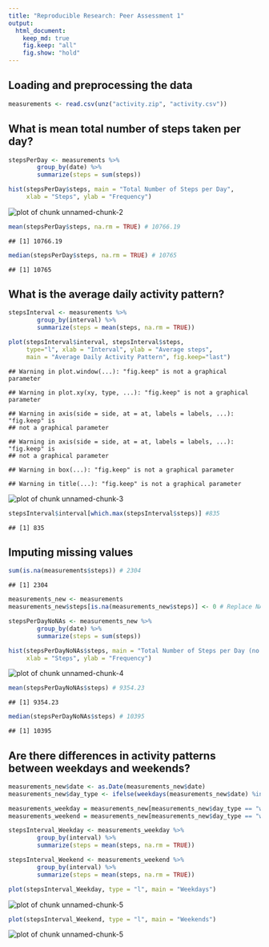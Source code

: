 ```yaml
---
title: "Reproducible Research: Peer Assessment 1"
output: 
  html_document:
    keep_md: true
    fig.keep: "all"
    fig.show: "hold"
---
```



## Loading and preprocessing the data

```r
measurements <- read.csv(unz("activity.zip", "activity.csv"))
```
## What is mean total number of steps taken per day?

```r
stepsPerDay <- measurements %>%
        group_by(date) %>%
        summarize(steps = sum(steps))

hist(stepsPerDay$steps, main = "Total Number of Steps per Day",
     xlab = "Steps", ylab = "Frequency")
```

![plot of chunk unnamed-chunk-2](figure/unnamed-chunk-2-1.png)

```r
mean(stepsPerDay$steps, na.rm = TRUE) # 10766.19
```

```
## [1] 10766.19
```

```r
median(stepsPerDay$steps, na.rm = TRUE) # 10765
```

```
## [1] 10765
```


## What is the average daily activity pattern?

```r
stepsInterval <- measurements %>%
        group_by(interval) %>%
        summarize(steps = mean(steps, na.rm = TRUE))

plot(stepsInterval$interval, stepsInterval$steps, 
     type="l", xlab = "Interval", ylab = "Average steps", 
     main = "Average Daily Activity Pattern", fig.keep="last")
```

```
## Warning in plot.window(...): "fig.keep" is not a graphical parameter
```

```
## Warning in plot.xy(xy, type, ...): "fig.keep" is not a graphical parameter
```

```
## Warning in axis(side = side, at = at, labels = labels, ...): "fig.keep" is
## not a graphical parameter

## Warning in axis(side = side, at = at, labels = labels, ...): "fig.keep" is
## not a graphical parameter
```

```
## Warning in box(...): "fig.keep" is not a graphical parameter
```

```
## Warning in title(...): "fig.keep" is not a graphical parameter
```

![plot of chunk unnamed-chunk-3](figure/unnamed-chunk-3-1.png)

```r
stepsInterval$interval[which.max(stepsInterval$steps)] #835
```

```
## [1] 835
```


## Imputing missing values

```r
sum(is.na(measurements$steps)) # 2304
```

```
## [1] 2304
```

```r
measurements_new <- measurements
measurements_new$steps[is.na(measurements_new$steps)] <- 0 # Replace NA values with 0

stepsPerDayNoNAs <- measurements_new %>%
        group_by(date) %>%
        summarize(steps = sum(steps))

hist(stepsPerDayNoNAs$steps, main = "Total Number of Steps per Day (no NAs)",
     xlab = "Steps", ylab = "Frequency")
```

![plot of chunk unnamed-chunk-4](figure/unnamed-chunk-4-1.png)

```r
mean(stepsPerDayNoNAs$steps) # 9354.23
```

```
## [1] 9354.23
```

```r
median(stepsPerDayNoNAs$steps) # 10395
```

```
## [1] 10395
```


## Are there differences in activity patterns between weekdays and weekends?

```r
measurements_new$date <- as.Date(measurements_new$date)
measurements_new$day_type <- ifelse(weekdays(measurements_new$date) %in% c("Saturday", "Sunday"), "weekend", "weekday")

measurements_weekday = measurements_new[measurements_new$day_type == "weekday", ]
measurements_weekend = measurements_new[measurements_new$day_type == "weekend", ]

stepsInterval_Weekday <- measurements_weekday %>%
        group_by(interval) %>%
        summarize(steps = mean(steps, na.rm = TRUE))

stepsInterval_Weekend <- measurements_weekend %>%
        group_by(interval) %>%
        summarize(steps = mean(steps, na.rm = TRUE))

plot(stepsInterval_Weekday, type = "l", main = "Weekdays")
```

![plot of chunk unnamed-chunk-5](figure/unnamed-chunk-5-1.png)

```r
plot(stepsInterval_Weekend, type = "l", main = "Weekends")
```

![plot of chunk unnamed-chunk-5](figure/unnamed-chunk-5-2.png)
